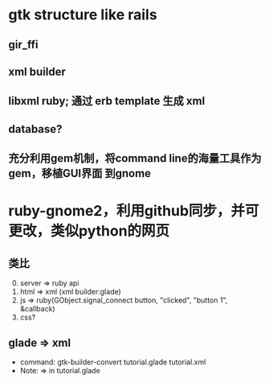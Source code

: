 # gtk structure like rails
## gir_ffi
## xml builder
## libxml ruby; 通过 erb template 生成 xml
## database?
## 充分利用gem机制，将command line的海量工具作为gem，移植GUI界面 到gnome

# ruby-gnome2，利用github同步，并可更改，类似python的网页

## 类比
0. server => ruby api
1. html => xml (xml builder:glade)
2. js   => ruby(GObject.signal_connect button, "clicked", "button 1", &callback)
3. css?

## glade => xml
- command: gtk-builder-convert tutorial.glade tutorial.xml
- Note: <interface> => <glade-interface> in tutorial.glade
